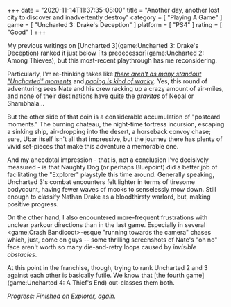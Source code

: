 +++
date = "2020-11-14T11:37:35-08:00"
title = "Another day, another lost city to discover and inadvertently destroy"
category = [ "Playing A Game" ]
game = [ "Uncharted 3: Drake's Deception" ]
platform = [ "PS4" ]
rating = [ "Good" ]
+++

My previous writings on [Uncharted 3](game:Uncharted 3: Drake's Deception) ranked it just below [its predecessor](game:Uncharted 2: Among Thieves), but this most-recent playthrough has me reconsidering.

Particularly, I'm re-thinking takes like <i>[there aren't as many standout "Uncharted" moments]($SiteBaseURL$2011/11/05/uncharted-3-drakes-deception-6/)</i> and <i>[pacing is kind of wacky]($SiteBaseURL$2012/11/17/uncharted-3-drakes-deception-4/)</i>.  Yes, this round of adventuring sees Nate and his crew racking up a crazy amount of air-miles, and none of their destinations have quite the <i>gravitas</i> of Nepal or Shambhala...

But the other side of that coin is a considerable accumulation of "postcard moments."  The burning chateau, the night-time fortress incursion, escaping a sinking ship, air-dropping into the desert, a horseback convoy chase; sure, Ubar itself isn't all that impressive, but the journey there has plenty of vivid set-pieces that make this adventure a memorable one.

And my anecdotal impression - that is, not a conclusion I've decisively measured - is that Naughty Dog (or perhaps Bluepoint) did a better job of facilitating the "Explorer" playstyle this time around.  Generally speaking, Uncharted 3's combat encounters felt lighter in terms of tiresome bodycount, having fewer waves of mooks to senselessly mow down.  Still enough to classify Nathan Drake as a bloodthirsty warlord, but, making positive progress.

On the other hand, I also encountered more-frequent frustrations with unclear parkour directions than in the last game.  Especially in several <game:Crash Bandicoot>-esque "running towards the camera" chases which, just, come on guys -- some thrilling screenshots of Nate's "oh no" face aren't worth so many die-and-retry loops caused by <i>invisible obstacles</i>.

At this point in the franchise, though, trying to rank Uncharted 2 and 3 against each other is basically futile.  We know that [the fourth game](game:Uncharted 4: A Thief's End) out-classes them both.

<i>Progress: Finished on Explorer, again.</i>
